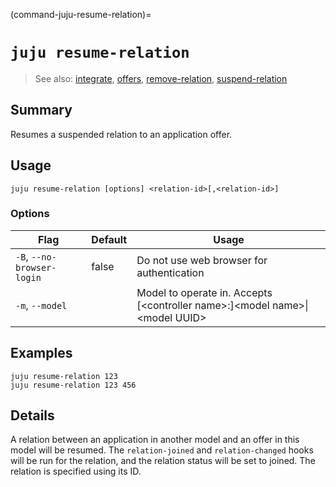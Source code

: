 (command-juju-resume-relation)=
# `juju resume-relation`
> See also: [integrate](#integrate), [offers](#offers), [remove-relation](#remove-relation), [suspend-relation](#suspend-relation)

## Summary
Resumes a suspended relation to an application offer.

## Usage
```juju resume-relation [options] <relation-id>[,<relation-id>]```

### Options
| Flag | Default | Usage |
| --- | --- | --- |
| `-B`, `--no-browser-login` | false | Do not use web browser for authentication |
| `-m`, `--model` |  | Model to operate in. Accepts [&lt;controller name&gt;:]&lt;model name&gt;&#x7c;&lt;model UUID&gt; |

## Examples

    juju resume-relation 123
    juju resume-relation 123 456


## Details

A relation between an application in another model and an offer in this model will be resumed.
The `relation-joined` and `relation-changed` hooks will be run for the relation, and the relation
status will be set to joined. The relation is specified using its ID.